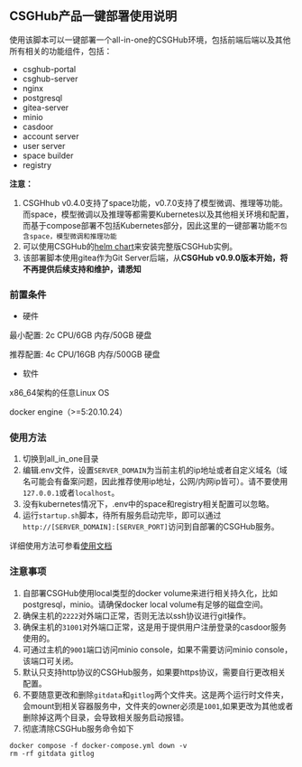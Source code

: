 ## CSGHub产品一键部署使用说明


使用该脚本可以一键部署一个all-in-one的CSGHub环境，包括前端后端以及其他所有相关的功能组件，包括：
* csghub-portal
* csghub-server
* nginx
* postgresql
* gitea-server
* minio
* casdoor
* account server
* user server
* space builder
* registry

**注意：**
1. CSGHhub v0.4.0支持了space功能，v0.7.0支持了模型微调、推理等功能。而space，模型微调以及推理等都需要Kubernetes以及其他相关环境和配置，而基于compose部署不包括Kubernetes部分，因此这里的一键部署功能`不包含space，模型微调和推理功能`
1. 可以使用CSGHub的[helm chart](https://github.com/OpenCSGs/CSGHub-helm)来安装完整版CSGHub实例。
1. 该部署脚本使用gitea作为Git Server后端，从**CSGHub v0.9.0版本开始，将不再提供后续支持和维护，请悉知**

### 前置条件
* 硬件

最小配置: 2c CPU/6GB 内存/50GB 硬盘

推荐配置: 4c CPU/16GB 内存/500GB 硬盘

* 软件

x86_64架构的任意Linux OS

docker engine（>=5:20.10.24）

### 使用方法
1. 切换到all_in_one目录
2. 编辑.env文件，设置`SERVER_DOMAIN`为当前主机的ip地址或者自定义域名（域名可能会有备案问题，因此推荐使用ip地址，公网/内网ip皆可）。请不要使用`127.0.0.1`或者`localhost`。
3. 没有kubernetes情况下，.env中的space和registry相关配置可以忽略。
4. 运行`startup.sh`脚本，待所有服务启动完毕，即可以通过`http://[SERVER_DOMAIN]:[SERVER_PORT]`访问到自部署的CSGHub服务。

详细使用方法可参看[使用文档](https://opencsg.com/docs/)

### 注意事项
1. 自部署CSGHub使用local类型的docker volume来进行相关持久化，比如postgresql，minio。请确保docker local volume有足够的磁盘空间。
1. 确保主机的`2222`对外端口正常，否则无法以ssh协议进行git操作。
1. 确保主机的`31001`对外端口正常，这是用于提供用户注册登录的casdoor服务使用的。
1. 可通过主机的`9001`端口访问minio console，如果不需要访问minio console，该端口可关闭。
1. 默认只支持http协议的CSGHub服务，如果要https协议，需要自行更改相关配置。
1. 不要随意更改和删除`gitdata`和`gitlog`两个文件夹。这是两个运行时文件夹，会mount到相关容器服务中，文件夹的owner必须是`1001`,如果更改为其他或者删除掉这两个目录，会导致相关服务启动报错。
1. 彻底清除CSGHub服务命令如下
```
docker compose -f docker-compose.yml down -v
rm -rf gitdata gitlog
```
